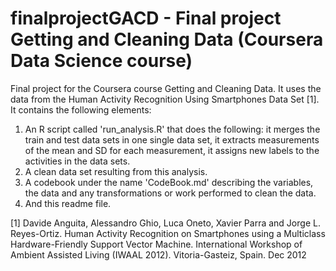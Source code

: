 # finalprojectGACD - Final project Getting and Cleaning Data (Coursera Data Science course)
Final project for the Coursera course Getting and Cleaning Data. It uses the data from the Human Activity Recognition Using Smartphones Data Set [1]. It contains the following elements:

1. An R script called 'run_analysis.R' that does the following: it merges the train and test data sets in one single data set, it extracts measurements of the mean and SD for each measurement, it assigns new labels to the activities in the data sets.
2. A clean data set resulting from this analysis.
3. A codebook under the name 'CodeBook.md' describing the variables, the data and any transformations or work performed to clean the data.
4. And this readme file.


[1] Davide Anguita, Alessandro Ghio, Luca Oneto, Xavier Parra and Jorge L. Reyes-Ortiz. Human Activity Recognition on Smartphones using a Multiclass Hardware-Friendly Support Vector Machine. International Workshop of Ambient Assisted Living (IWAAL 2012). Vitoria-Gasteiz, Spain. Dec 2012
